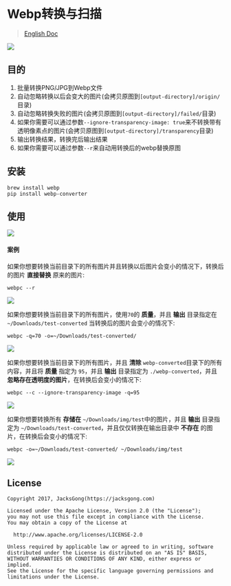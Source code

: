 # Webp转换与扫描

> [English Doc](https://github.com/Jacksgong/webp-converter/blob/master/README.md)

![](https://github.com/Jacksgong/webp-converter/raw/master/arts/webp-converter.png)

## 目的

1. 批量转换PNG/JPG到Webp文件
2. 自动忽略转换以后会变大的图片(会拷贝原图到`[output-directory]/origin/`目录)
3. 自动忽略转换失败的图片(会拷贝原图到`[output-directory]/failed/`目录)
4. 如果你需要可以通过参数`--ignore-transparency-image: true`来不转换带有透明像素点的图片(会拷贝原图到`[output-directory]/transparency`目录)
5. 输出转换结果，转换完后输出结果
6. 如果你需要可以通过参数`--r`来自动用转换后的webp替换原图

## 安装

```shell
brew install webp
pip install webp-converter
```

## 使用

![](https://github.com/Jacksgong/webp-converter/raw/master/arts/help.png)

#### 案例

如果你想要转换当前目录下的所有图片并且转换以后图片会变小的情况下，转换后的图片 **直接替换** 原来的图片:

```shell
webpc --r
```

![](https://github.com/Jacksgong/webp-converter/raw/master/arts/demo-1.png)

如果你想要转换当前目录下的所有图片，使用`70`的 **质量**，并且 **输出** 目录指定在`~/Downloads/test-converted` 当转换后的图片会变小的情况下:

```shell
webpc -q=70 -o=~/Downloads/test-converted/
```

![](https://github.com/Jacksgong/webp-converter/raw/master/arts/demo-2.png)

如果你想要转换当前目录下的所有图片，并且 **清除** `webp-converted`目录下的所有内容，并且将 **质量** 指定为 `95`，并且 **输出** 目录指定为 `./webp-converted`，并且 **忽略存在透明度的图片**，在转换后会变小的情况下:

```shell
webpc --c --ignore-transparency-image -q=95
```
![](https://github.com/Jacksgong/webp-converter/raw/master/arts/demo-3.png)


如果你想要转换所有 **存储在** `~/Downloads/img/test`中的图片，并且 **输出** 目录指定为 `~/Downloads/test-converted`，并且仅仅转换在输出目录中 **不存在** 的图片，在转换后会变小的情况下:

```shell
webpc -o=~/Downloads/test-converted/ ~/Downloads/img/test
```

![](https://github.com/Jacksgong/webp-converter/raw/master/arts/demo-4.png)

## License

```
Copyright 2017, JacksGong(https://jacksgong.com)

Licensed under the Apache License, Version 2.0 (the "License");
you may not use this file except in compliance with the License.
You may obtain a copy of the License at

  http://www.apache.org/licenses/LICENSE-2.0

Unless required by applicable law or agreed to in writing, software
distributed under the License is distributed on an "AS IS" BASIS,
WITHOUT WARRANTIES OR CONDITIONS OF ANY KIND, either express or implied.
See the License for the specific language governing permissions and
limitations under the License.
```
